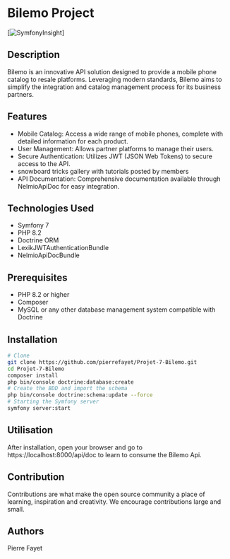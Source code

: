 # Bilemo Project

[![SymfonyInsight](https://insight.symfony.com/projects/7c26401c-056c-450c-86c8-8e182a4edb48/small.svg)]

## Description

Bilemo is an innovative API solution designed to provide a mobile phone catalog to resale platforms.
Leveraging modern standards, Bilemo aims to simplify the integration and catalog management process for its business
partners.

## Features

- Mobile Catalog: Access a wide range of mobile phones, complete with detailed information for each product.
- User Management: Allows partner platforms to manage their users.
- Secure Authentication: Utilizes JWT (JSON Web Tokens) to secure access to the API.
- snowboard tricks gallery with tutorials posted by members
- API Documentation: Comprehensive documentation available through NelmioApiDoc for easy integration.

## Technologies Used

- Symfony 7
- PHP 8.2
- Doctrine ORM
- LexikJWTAuthenticationBundle
- NelmioApiDocBundle

## Prerequisites

- PHP 8.2 or higher
- Composer
- MySQL or any other database management system compatible with Doctrine

## Installation

```bash
# Clone 
git clone https://github.com/pierrefayet/Projet-7-Bilemo.git
cd Projet-7-Bilemo
composer install
php bin/console doctrine:database:create
# Create the BDD and import the schema
php bin/console doctrine:schema:update --force
# Starting the Symfony server
symfony server:start
```

## Utilisation

After installation, open your browser and go to https://localhost:8000/api/doc to learn to consume the Bilemo Api.

## Contribution

Contributions are what make the open source community a place of learning, inspiration and creativity. We encourage
contributions large and small.

## Authors
Pierre Fayet